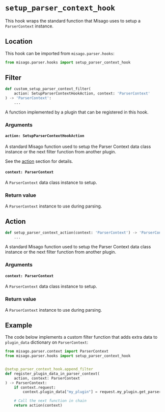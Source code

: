 # `setup_parser_context_hook`

This hook wraps the standard function that Misago uses to setup a `ParserContext` instance.


## Location

This hook can be imported from `misago.parser.hooks`:

```python
from misago.parser.hooks import setup_parser_context_hook
```


## Filter

```python
def custom_setup_parser_context_filter(
    action: SetupParserContextHookAction, context: 'ParserContext'
) -> 'ParserContext':
    ...
```

A function implemented by a plugin that can be registered in this hook.


### Arguments

#### `action: SetupParserContextHookAction`

A standard Misago function used to setup the Parser Context data class instance or the next filter function from another plugin.

See the [action](#action) section for details.


#### `context: ParserContext`

A `ParserContext` data class instance to setup.


### Return value

A `ParserContext` instance to use during parsing.


## Action

```python
def setup_parser_context_action(context: 'ParserContext') -> 'ParserContext':
    ...
```

A standard Misago function used to setup the Parser Context data class instance or the next filter function from another plugin.


### Arguments

#### `context: ParserContext`

A `ParserContext` data class instance to setup.


### Return value

A `ParserContext` instance to use during parsing.


## Example

The code below implements a custom filter function that adds extra data to `plugin_data` dictionary on `ParserContext`:

```python
from misago.parser.context import ParserContext
from misago.parser.hooks import setup_parser_context_hook


@setup_parser_context_hook.append_filter
def register_plugin_data_in_parser_context(
    action, context: ParserContext
) -> ParserContext:
    if context.request:
        context.plugin_data["my_plugin"] = request.my_plugin.get_parser_context()

    # Call the next function in chain
    return action(context)
```
